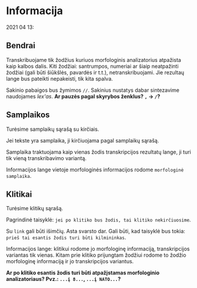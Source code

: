 # Informacija

2021 04 13:

## Bendrai

Transkribuojame tik žodžius kuriuos morfologinis analizatorius atpažista kaip kalbos dalis. Kiti žodžiai: santrumpos, numeriai ar šiaip neatpažinti žodžiai (gali būti šiūkšlės, pavardės ir t.t.), netranskribuojami. Jie rezultaų lange bus pateikti nepakeisti, tik kita spalva.

Sakinio pabaigos bus žymimos `//`. Sakinius nustatys dabar sintezavime naudojames *lex'as*.
**Ar pauzės pagal skyrybos ženklus? `,` -> `/`?**

## Samplaikos

Turėsime samplaikų sąrašą su kirčiais.

Jei tekste yra samplaika, ji kirčiuojama pagal samplaikų sąrašą.

Samplaika traktuojama kaip vienas žodis transkripcijos rezultatų lange, ji turi tik vieną transkribavimo variantą.

Informacijos lange vietoje morfologinės informacijos rodome `morfologinė samplaika`.

## Klitikai

Turėsime klitikų sąrašą.

Pagrindinė taisyklė: `jei po klitiko bus žodis, tai klitiko nekirčiuosime`.

Su `link` gali būti išimčių. Asta svarsto dar. Gali būti, kad taisyklė bus tokia: `prieš tai esantis žodis turi būti kilmininkas`.

Informacijos lange: klitikui rodome jo morfologinę informaciją, transkripcijos variantas tik vienas. Kitam prie klitiko prijungtam žodžiui rodome to žodžio morfologinę informaciją ir jo transkripcijos variantus.

**Ar po klitiko esantis žodis turi būti atpažįstamas morfologinio analizatoriaus? Pvz.: `...į 8...`, `...į NATO...`?**
